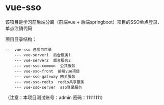 # vue-sso

该项目是学习前后端分离（前端vue + 后端springboot）项目的SSO单点登录、单点注销代码

项目目录结构：
    
    --- vue-sso 总项目目录
        --- vue-server1  后台服务1
        --- vue-server2  后台服务2
        --- vue-sso-common  公共服务
        --- vue-sso-front  前端vue项目
        --- vue-sso-gateway 网关服务
        --- vue-sso-redis  redis共享服务
        --- vue-sso-server  sso登录服务
        
（注意：本项目测试账号：admin  密码：11111111）
        
        
